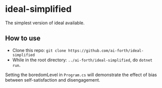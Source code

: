 # ideal-simplified

The simplest version of ideal available.

## How to use

* Clone this repo: `git clone https://github.com/ai-forth/ideal-simplified`
* While in the root directory: `../ai-forth/ideal-simplified`, do `dotnet run`.

Setting the boredomLevel in `Program.cs` will demonstrate the effect of bias between self-satisfaction and disengagement.
